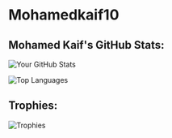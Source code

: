# Mohamedkaif10

## Mohamed Kaif's GitHub Stats:
![Your GitHub Stats](https://github-readme-stats.vercel.app/api?username=Mohamedkaif10&show_icons=true&theme=radical)

![Top Languages](https://github-readme-stats.vercel.app/api/top-langs/?username=Mohamedkaif10&layout=compact&theme=radical)

## Trophies:
![Trophies](https://github-profile-trophy.vercel.app/?username=Mohamedkaif10&theme=radical)



